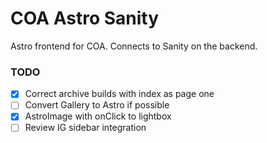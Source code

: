 # COA Astro Sanity

Astro frontend for COA. Connects to Sanity on the backend.

### TODO
- [x] Correct archive builds with index as page one
- [ ] Convert Gallery to Astro if possible
- [x] AstroImage with onClick to lightbox
- [ ] Review IG sidebar integration

